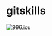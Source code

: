 # gitskills
<a href="https://996.icu"><img src="https://img.shields.io/badge/link-996.icu-red.svg" alt="996.icu" /></a>
